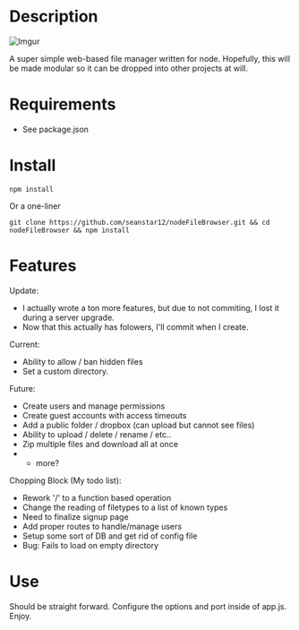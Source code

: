 Description
===========

![Imgur](http://i.imgur.com/nRPbROd.png "Screen Shot")

A super simple web-based file manager written for node. Hopefully, this will be made modular so it can be dropped 
into other projects at will.


Requirements
============

* See package.json

Install
============

    npm install

  Or a one-liner

    git clone https://github.com/seanstar12/nodeFileBrowser.git && cd nodeFileBrowser && npm install

Features
============

Update:
  * I actually wrote a ton more features, but due to not commiting, I lost it during a server upgrade.
  * Now that this actually has folowers, I'll commit when I create.

Current:

  * Ability to allow / ban hidden files
  * Set a custom directory.

Future:

  * Create users and manage permissions
  * Create guest accounts with access timeouts
  * Add a public folder / dropbox (can upload but cannot see files)
  * Ability to upload / delete / rename / etc..
  * Zip multiple files and download all at once
  * + more?

Chopping Block (My todo list):

  * Rework '/' to a function based operation
  * Change the reading of filetypes to a list of known types
  * Need to finalize signup page
  * Add proper routes to handle/manage users
  * Setup some sort of DB and get rid of config file
  * Bug: Fails to load on empty directory

Use
============

Should be straight forward. Configure the options and port inside of app.js.
Enjoy.
